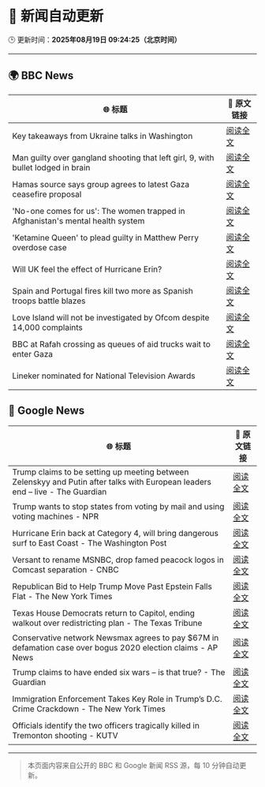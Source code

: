 # 🧠 新闻自动更新

🕒 更新时间：**2025年08月19日 09:24:25（北京时间）**

---

## 🌍 BBC News

| 🌐 标题 | 🔗 原文链接 |
|--------|-------------|
| Key takeaways from Ukraine talks in Washington | [阅读全文](https://www.bbc.com/news/articles/c5yp4jggrj2o?at_medium=RSS&at_campaign=rss) |
| Man guilty over gangland shooting that left girl, 9, with bullet lodged in brain | [阅读全文](https://www.bbc.com/news/articles/c939v7gejlpo?at_medium=RSS&at_campaign=rss) |
| Hamas source says group agrees to latest Gaza ceasefire proposal | [阅读全文](https://www.bbc.com/news/articles/ckgjye15zdlo?at_medium=RSS&at_campaign=rss) |
| 'No-one comes for us': The women trapped in Afghanistan's mental health system | [阅读全文](https://www.bbc.com/news/articles/c80dg700dego?at_medium=RSS&at_campaign=rss) |
| 'Ketamine Queen' to plead guilty in Matthew Perry overdose case | [阅读全文](https://www.bbc.com/news/articles/c62wnp7622po?at_medium=RSS&at_campaign=rss) |
| Will UK feel the effect of Hurricane Erin? | [阅读全文](https://www.bbc.com/weather/articles/cg7jy3jk2e4o?at_medium=RSS&at_campaign=rss) |
| Spain and Portugal fires kill two more as Spanish troops battle blazes | [阅读全文](https://www.bbc.com/news/articles/cz60y7npl32o?at_medium=RSS&at_campaign=rss) |
| Love Island will not be investigated by Ofcom despite 14,000 complaints | [阅读全文](https://www.bbc.com/news/articles/cj4wlpvdzjyo?at_medium=RSS&at_campaign=rss) |
| BBC at Rafah crossing as queues of aid trucks wait to enter Gaza | [阅读全文](https://www.bbc.com/news/videos/cev2nmwxe1po?at_medium=RSS&at_campaign=rss) |
| Lineker nominated for National Television Awards | [阅读全文](https://www.bbc.com/news/articles/c99mkd3xm9po?at_medium=RSS&at_campaign=rss) |

## 📰 Google News

| 🌐 标题 | 🔗 原文链接 |
|--------|-------------|
| Trump claims to be setting up meeting between Zelenskyy and Putin after talks with European leaders end – live - The Guardian | [阅读全文](https://news.google.com/rss/articles/CBMi2AFBVV95cUxOQzl6cENIU2NERWFtcC1zT3Uwdk1Tdzgxd1AwRWswWkZYV19SNC0tdzN6MUtyQXhFYTNxRWZESE44RzRMZkVIZkJFZUYxRzd2ZU1wc0hkOVd4Y3pueFpCVXNHQVhiMkszNGx2MEZ3dnVXT2FCN1d6MVNZVTBCbVR5dkI0Z3M1NER4cXQ0dTY5T0xUWTRyNjdVZjczaWdiTzFnT3ZHMzNRcHc2ekdINDFYRXgzN2pWblB5NmU5MExFRzB3UGpFRm5tMjNINGdyMVM2aWVLdlJ0Y0o?oc=5) |
| Trump wants to stop states from voting by mail and using voting machines - NPR | [阅读全文](https://news.google.com/rss/articles/CBMiekFVX3lxTE4zVHFBQWR4WmZaMFdZNkVMSi1adHlRSU5fNjYybEVUUEpPOVFGaUdQY29nallwbW45UnNaeGJ5b2I2anRTbE4wbWF6QU1XWDQyLWQyVmdzVjRZQ29ZUUN0UTFFOTdGMWt2V3pzSkoyQWd2YzhZeXlEeHVn?oc=5) |
| Hurricane Erin back at Category 4, will bring dangerous surf to East Coast - The Washington Post | [阅读全文](https://news.google.com/rss/articles/CBMilgFBVV95cUxPMmZCaWhmRDRGU1lVX1RWR1kyS1Z6NDFjaGk0VHVRX3ZudnlQRVl6LVhjaXgwdU9KTXZpTnQtX2Y1X2dZU1RsVlZ3QWZkN0lFWS1lN1NoMk9PNTh3cGZJV2xFMFk5dzdsMU1HR1dfbGVRbW9kWXVZemJWZ1VpUWZvVXo1UHhWUTJEY21iTDRlRW91MkNuSXc?oc=5) |
| Versant to rename MSNBC, drop famed peacock logos in Comcast separation - CNBC | [阅读全文](https://news.google.com/rss/articles/CBMihgFBVV95cUxQNFlEUWIyUFpXS2dNaEUyZEpFckQtYnhWRXlVWVNfcHRxMkZnSm5WUWJZVGVMSkVBMHRXTDEtcXV0QmtMcWdnQ1A0NzAzaG5NbmlZTnBMUlA5Vnh6YVdtTkpkSnE1MUVQa1pYVXNEY0ZyYW5sOFhWOXFKcTBoSVZlUzFyWmRjd9IBiwFBVV95cUxPeVZDcGpoOExQcE9wQ091X210RVV0TWN5MVBybkRhQ0NPYlBYaEI4bV9ROUR1UG13WHJWZUF6aTUzTXJRZy1RUURoTXc1bktDS0VqYWdDcGlZUGxFU0hkYmtoWjNUeHRBMjR6VTRhVDNrb3BSWE5lRXBLNGpQV0poMXRsVFFJQVF3Q0Fj?oc=5) |
| Republican Bid to Help Trump Move Past Epstein Falls Flat - The New York Times | [阅读全文](https://news.google.com/rss/articles/CBMigwFBVV95cUxQSDlFQ1pVTU0tVU4zeV96bHRWbWxjMXo5WWN5X3hhS29rT2ZBYnRLakpHRktEWVB6MmNBeURHa0NqcmxXazI4SHV1Z093dDZHT0NSaXJldHFPNHM4U2NpMTEtaVZfVUJ0T0k3bGJ3dXJLS3FtMjEtY2haSjMzYlJnY0E4UQ?oc=5) |
| Texas House Democrats return to Capitol, ending walkout over redistricting plan - The Texas Tribune | [阅读全文](https://news.google.com/rss/articles/CBMilAFBVV95cUxNOXdfa1pxSVRRRG42ZHlfYkkyME9jTHdDSXlqdnRnZUFITTE2QmFIMDBRd3dVQVFzeXR5M0VjWnlkeXo3S1UxS1R1MEktVVh1aHBpVFkzNFhrVXdtWW5FUUwxVVdOT2xGODlFdGdrTUtxVXlUeURiWUd3N2Q1VzlLVFhaWnNnSGk5MDdvdEVMWUNUdG5v?oc=5) |
| Conservative network Newsmax agrees to pay $67M in defamation case over bogus 2020 election claims - AP News | [阅读全文](https://news.google.com/rss/articles/CBMiqAFBVV95cUxPSHVDUTNRb1NjMGFzLXNMSXp6aUNQSzRTVm4wRHVwczI1N1ZncmFRZkJ1SUQ3dnpMa2xQRkN2Z0YycUNtVGtIelI1eWZuMFptNXZDQnZMTmRORnRpdzRCMUxGandiZ1pjVXE5dnZyZzIyZ3hTZXQ3WWpsMEdWYUtOSHV4dXRJbXlucDNSYXdPcWwwWDJ3bzBjb21iajkzS0tFRDU0TU00RjY?oc=5) |
| Trump claims to have ended six wars – is that true? - The Guardian | [阅读全文](https://news.google.com/rss/articles/CBMimgFBVV95cUxPS1Y5cGp4NFZkLVF2WjhrWWRhZF9lNUZFc3dVTDhHR2w1VTZEVHRlMTI1dHUtQzFNUFNqT2ZnVkx2TndDZUdlczY1NUZWQ0hwUFlkZGJINm54MXlDNHl6dmFkUm9nS2Fmckk4ZVU4bmJ4Qm9ZaXNCQUFGamNPSkdBZ0dDaFJ3TkN0Zm1vc1hNWHdBOElGMlJKZHF3?oc=5) |
| Immigration Enforcement Takes Key Role in Trump’s D.C. Crime Crackdown - The New York Times | [阅读全文](https://news.google.com/rss/articles/CBMieEFVX3lxTE1pVGJwUHJvbTNtOEw5OVc4TXl6cW1XWDZOdzNVeHdodjNEd2RmeHYxUEtfOUtkSTFjSlI0Nzl6Z3p6dW9hVkc4dFc3SmRfVFZOOEVYWXphZUJKZGhoaVVlMnJaT3ByalhWR3k4OWNYdjZXUzdraDh3MA?oc=5) |
| Officials identify the two officers tragically killed in Tremonton shooting - KUTV | [阅读全文](https://news.google.com/rss/articles/CBMipgFBVV95cUxOSm9Qay1tMFBpLU9vWWIyTzZIaTdrRW11WUpPRlZGUVdCQkxZOHZ1a0FWcW9HYlRUX2VWeTlKZkY0Uzdjdk1RVDVZd2JwalBiaVlzTEJoeW1ldUdqbTdzYnc4UmZzYlpmYWZOLXQ3WU9FX25Md245clluandFU1FkTmJIZV9OVXJ2OWhCSS1WaElaOXk1UnBnU3pXYmthSzhoUXZwSkZn?oc=5) |

---
> 本页面内容来自公开的 BBC 和 Google 新闻 RSS 源，每 10 分钟自动更新。